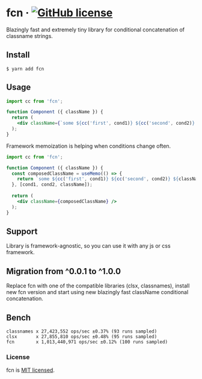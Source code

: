 # fcn &middot; [![GitHub license](https://img.shields.io/badge/license-MIT-blue.svg)](https://github.com/indy-dough/fcn/blob/main/LICENSE)

Blazingly fast and extremely tiny library for conditional concatenation of classname strings.

## Install

```
$ yarn add fcn
```

## Usage

```jsx
import cc from 'fcn';

function Component ({ className }) {
  return (
    <div className={`some ${cc('first', cond1)} ${cc('second', cond2)} ${className}`} />
  );
}
```

Framework memoization is helping when conditions change often.

```jsx
import cc from 'fcn';

function Component ({ className }) {
  const composedClassName = useMemo(() => {
    return `some ${cc('first', cond1)} ${cc('second', cond2)} ${className}`;
  }, [cond1, cond2, className]);
  
  return (
    <div className={composedClassName} />
  );
}
```

## Support

Library is framework-agnostic, so you can use it with any js or css framework.

## Migration from ^0.0.1 to ^1.0.0

Replace fcn with one of the compatible libraries (clsx, classnames), install new fcn version and start using new blazingly fast className conditional concatenation.

## Bench

```
classnames x 27,423,552 ops/sec ±0.37% (93 runs sampled)
clsx       x 27,855,810 ops/sec ±0.48% (95 runs sampled)
fcn        x 1,013,440,971 ops/sec ±0.12% (100 runs sampled)
```

### License

fcn is [MIT licensed](./LICENSE).
